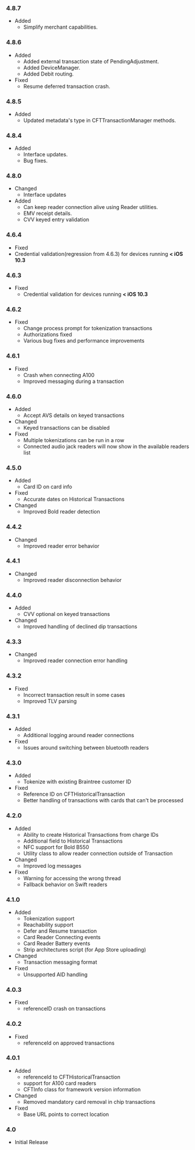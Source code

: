 ### 4.8.7
 * Added
    * Simplify merchant capabilities.
### 4.8.6
 * Added
    * Added external transaction state of PendingAdjustment.
    * Added DeviceManager.
    * Added Debit routing.
 * Fixed
      * Resume deferred transaction crash.
### 4.8.5
 * Added
    * Updated metadata's type in CFTTransactionManager methods.
### 4.8.4
* Added
    * Interface updates.
    * Bug fixes.
### 4.8.0
* Changed
     * Interface updates
* Added
     * Can keep reader connection alive using Reader utilities.
     * EMV receipt details.
     * CVV keyed entry validation

### 4.6.4
* Fixed
* Credential validation(regression from 4.6.3) for devices running  **< iOS 10.3**

### 4.6.3
* Fixed
  * Credential validation for devices running  **< iOS 10.3**

### 4.6.2
* Fixed
  * Change process prompt for tokenization transactions
  * Authorizations fixed
  * Various bug fixes and performance improvements

### 4.6.1
* Fixed
  * Crash when connecting A100
  * Improved messaging during a transaction

### 4.6.0
* Added
  * Accept AVS details on keyed transactions
* Changed
  * Keyed transactions can be disabled
* Fixed
  * Multiple tokenizations can be run in a row
  * Connected audio jack readers will now show in the available readers list

### 4.5.0
* Added
  * Card ID on card info
* Fixed
  * Accurate dates on Historical Transactions
* Changed
  * Improved Bold reader detection

### 4.4.2
* Changed
    * Improved reader error behavior

### 4.4.1
* Changed
  * Improved reader disconnection behavior

### 4.4.0
* Added
  * CVV optional on keyed transactions
* Changed
  * Improved handling of declined dip transactions

### 4.3.3
* Changed
  * Improved reader connection error handling

### 4.3.2
* Fixed
  * Incorrect transaction result in some cases
  * Improved TLV parsing

### 4.3.1
* Added
  * Additional logging around reader connections
* Fixed
  * Issues around switching between bluetooth readers

### 4.3.0
* Added
  * Tokenize with existing Braintree customer ID
* Fixed
  * Reference ID on CFTHistoricalTransaction
  * Better handling of transactions with cards that can't be processed

### 4.2.0
* Added
  * Ability to create Historical Transactions from charge IDs
  * Additional field to Historical Transactions
  * NFC support for Bold B550
  * Utility class to allow reader connection outside of Transaction
* Changed
  * Improved log messages
* Fixed
  * Warning for accessing the wrong thread
  * Fallback behavior on Swift readers

### 4.1.0
* Added
  * Tokenization support
  * Reachability support
  * Defer and Resume transaction
  * Card Reader Connecting events
  * Card Reader Battery events
  * Strip architectures script (for App Store uploading)
* Changed
  * Transaction messaging format
* Fixed
  * Unsupported AID handling

### 4.0.3
* Fixed
  * referenceID crash on transactions

### 4.0.2
* Fixed
  * referenceId on approved transactions

### 4.0.1
* Added
  * referenceId to CFTHistoricalTransaction
  * support for A100 card readers
  * CFTInfo class for framework version information
* Changed
  * Removed mandatory card removal in chip transactions
* Fixed
  * Base URL points to correct location

### 4.0
* Initial Release
